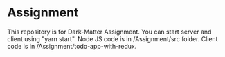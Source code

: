# Assignment
This repository is for Dark-Matter Assignment.
You can start server and client using "yarn start".
Node JS code is in /Assignment/src folder.
Client code is in /Assignment/todo-app-with-redux.
